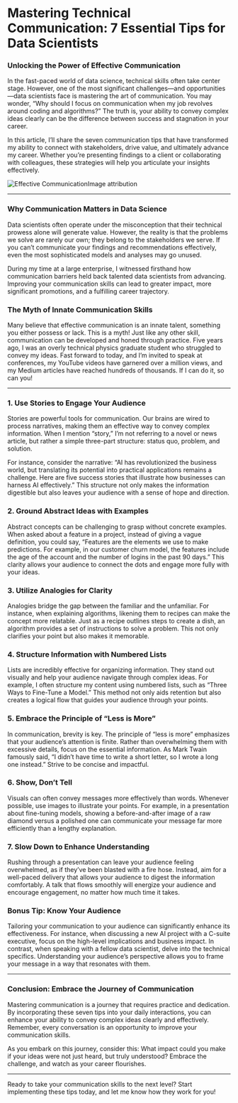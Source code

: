 # Mastering Technical Communication: 7 Essential Tips for Data Scientists
### Unlocking the Power of Effective Communication

In the fast-paced world of data science, technical skills often take center stage. However, one of the most significant challenges—and opportunities—data scientists face is mastering the art of communication. You may wonder, “Why should I focus on communication when my job revolves around coding and algorithms?” The truth is, your ability to convey complex ideas clearly can be the difference between success and stagnation in your career. 

In this article, I’ll share the seven communication tips that have transformed my ability to connect with stakeholders, drive value, and ultimately advance my career. Whether you’re presenting findings to a client or collaborating with colleagues, these strategies will help you articulate your insights effectively.

![Effective Communication](https://example.com/image.jpg)Image attribution

* * *

### Why Communication Matters in Data Science

Data scientists often operate under the misconception that their technical prowess alone will generate value. However, the reality is that the problems we solve are rarely our own; they belong to the stakeholders we serve. If you can’t communicate your findings and recommendations effectively, even the most sophisticated models and analyses may go unused. 

During my time at a large enterprise, I witnessed firsthand how communication barriers held back talented data scientists from advancing. Improving your communication skills can lead to greater impact, more significant promotions, and a fulfilling career trajectory. 

### The Myth of Innate Communication Skills

Many believe that effective communication is an innate talent, something you either possess or lack. This is a myth! Just like any other skill, communication can be developed and honed through practice. Five years ago, I was an overly technical physics graduate student who struggled to convey my ideas. Fast forward to today, and I’m invited to speak at conferences, my YouTube videos have garnered over a million views, and my Medium articles have reached hundreds of thousands. If I can do it, so can you! 

* * *

### 1. Use Stories to Engage Your Audience

Stories are powerful tools for communication. Our brains are wired to process narratives, making them an effective way to convey complex information. When I mention “story,” I’m not referring to a novel or news article, but rather a simple three-part structure: status quo, problem, and solution. 

For instance, consider the narrative: “AI has revolutionized the business world, but translating its potential into practical applications remains a challenge. Here are five success stories that illustrate how businesses can harness AI effectively.” This structure not only makes the information digestible but also leaves your audience with a sense of hope and direction.

### 2. Ground Abstract Ideas with Examples

Abstract concepts can be challenging to grasp without concrete examples. When asked about a feature in a project, instead of giving a vague definition, you could say, “Features are the elements we use to make predictions. For example, in our customer churn model, the features include the age of the account and the number of logins in the past 90 days.” This clarity allows your audience to connect the dots and engage more fully with your ideas.

### 3. Utilize Analogies for Clarity

Analogies bridge the gap between the familiar and the unfamiliar. For instance, when explaining algorithms, likening them to recipes can make the concept more relatable. Just as a recipe outlines steps to create a dish, an algorithm provides a set of instructions to solve a problem. This not only clarifies your point but also makes it memorable.

### 4. Structure Information with Numbered Lists

Lists are incredibly effective for organizing information. They stand out visually and help your audience navigate through complex ideas. For example, I often structure my content using numbered lists, such as “Three Ways to Fine-Tune a Model.” This method not only aids retention but also creates a logical flow that guides your audience through your points.

### 5. Embrace the Principle of “Less is More”

In communication, brevity is key. The principle of “less is more” emphasizes that your audience’s attention is finite. Rather than overwhelming them with excessive details, focus on the essential information. As Mark Twain famously said, “I didn’t have time to write a short letter, so I wrote a long one instead.” Strive to be concise and impactful.

### 6. Show, Don’t Tell

Visuals can often convey messages more effectively than words. Whenever possible, use images to illustrate your points. For example, in a presentation about fine-tuning models, showing a before-and-after image of a raw diamond versus a polished one can communicate your message far more efficiently than a lengthy explanation.

### 7. Slow Down to Enhance Understanding

Rushing through a presentation can leave your audience feeling overwhelmed, as if they’ve been blasted with a fire hose. Instead, aim for a well-paced delivery that allows your audience to digest the information comfortably. A talk that flows smoothly will energize your audience and encourage engagement, no matter how much time it takes.

### Bonus Tip: Know Your Audience

Tailoring your communication to your audience can significantly enhance its effectiveness. For instance, when discussing a new AI project with a C-suite executive, focus on the high-level implications and business impact. In contrast, when speaking with a fellow data scientist, delve into the technical specifics. Understanding your audience’s perspective allows you to frame your message in a way that resonates with them.

* * *

### Conclusion: Embrace the Journey of Communication

Mastering communication is a journey that requires practice and dedication. By incorporating these seven tips into your daily interactions, you can enhance your ability to convey complex ideas clearly and effectively. Remember, every conversation is an opportunity to improve your communication skills.

As you embark on this journey, consider this: What impact could you make if your ideas were not just heard, but truly understood? Embrace the challenge, and watch as your career flourishes.

* * * 

Ready to take your communication skills to the next level? Start implementing these tips today, and let me know how they work for you!